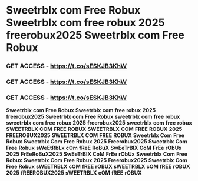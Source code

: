 # <strong>Sweetrblx</strong> <strong>com</strong> <strong>Free</strong> <strong>Robux</strong> <strong>Sweetrblx</strong> <strong>com</strong> <strong>free</strong> <strong>robux</strong> <strong>2025</strong> <strong>freerobux2025</strong> <strong>Sweetrblx</strong> <strong>com</strong> <strong>Free</strong> <strong>Robux</strong>

### <strong>GET</strong> <strong>ACCESS</strong> <strong>-</strong> <strong>https://t.co/sESKJB3KhW</strong>

### <strong>GET</strong> <strong>ACCESS</strong> <strong>-</strong> <strong>https://t.co/sESKJB3KhW</strong>

### <strong>GET</strong> <strong>ACCESS</strong> <strong>-</strong> <strong>https://t.co/sESKJB3KhW</strong>

<strong>Sweetrblx</strong> <strong>com</strong> <strong>Free</strong> <strong>Robux</strong> <strong>Sweetrblx</strong> <strong>com</strong> <strong>free</strong> <strong>robux</strong> <strong>2025</strong> <strong>freerobux2025</strong> <strong>Sweetrblx</strong> <strong>com</strong> <strong>Free</strong> <strong>Robux</strong> <strong>sweetrblx</strong> <strong>com</strong> <strong>free</strong> <strong>robux</strong> <strong>sweetrblx</strong> <strong>com</strong> <strong>free</strong> <strong>robux</strong> <strong>2025</strong> <strong>freerobux2025</strong> <strong>sweetrblx</strong> <strong>com</strong> <strong>free</strong> <strong>robux</strong> <strong>SWEETRBLX</strong> <strong>COM</strong> <strong>FREE</strong> <strong>ROBUX</strong> <strong>SWEETRBLX</strong> <strong>COM</strong> <strong>FREE</strong> <strong>ROBUX</strong> <strong>2025</strong> <strong>FREEROBUX2025</strong> <strong>SWEETRBLX</strong> <strong>COM</strong> <strong>FREE</strong> <strong>ROBUX</strong> <strong>Sweetrblx</strong> <strong>Com</strong> <strong>Free</strong> <strong>Robux</strong> <strong>Sweetrblx</strong> <strong>Com</strong> <strong>Free</strong> <strong>Robux</strong> <strong>2025</strong> <strong>Freerobux2025</strong> <strong>Sweetrblx</strong> <strong>Com</strong> <strong>Free</strong> <strong>Robux</strong> <strong>sWeEtRbLx</strong> <strong>cOm</strong> <strong>fReE</strong> <strong>RoBuX</strong> <strong>SwEeTrBlX</strong> <strong>CoM</strong> <strong>FrEe</strong> <strong>rObUx</strong> <strong>2025</strong> <strong>FrEeRoBuX2025</strong> <strong>SwEeTrBlX</strong> <strong>CoM</strong> <strong>FrEe</strong> <strong>rObUx</strong> <strong>Sweetrblx</strong> <strong>Com</strong> <strong>Free</strong> <strong>Robux</strong> <strong>Sweetrblx</strong> <strong>Com</strong> <strong>Free</strong> <strong>Robux</strong> <strong>2025</strong> <strong>Freerobux2025</strong> <strong>Sweetrblx</strong> <strong>Com</strong> <strong>Free</strong> <strong>Robux</strong> <strong>sWEETRBLX</strong> <strong>cOM</strong> <strong>fREE</strong> <strong>rOBUX</strong> <strong>sWEETRBLX</strong> <strong>cOM</strong> <strong>fREE</strong> <strong>rOBUX</strong> <strong>2025</strong> <strong>fREEROBUX2025</strong> <strong>sWEETRBLX</strong> <strong>cOM</strong> <strong>fREE</strong> <strong>rOBUX</strong>